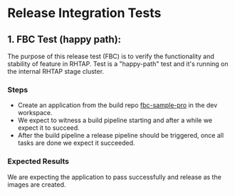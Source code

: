 # Release Integration Tests


## 1. FBC Test (happy path):
The purpose of this release test (FBC) is to verify the functionality and stability of feature in RHTAP.
Test is a "happy-path" test and it's running on the internal RHTAP stage cluster.


### Steps
- Create an application from the build repo [fbc-sample-pro](https://github.com/redhat-appstudio-qe/fbc-sample-repo) in the dev workspace.
- We expect to witness a build pipeline starting and after a while we expect it to succeed.
- After the build pipeline a release pipeline should be triggered, once all tasks are done we expect it succeeded.


### Expected Results
We are expecting the application to pass successfully and release as the images are created.
